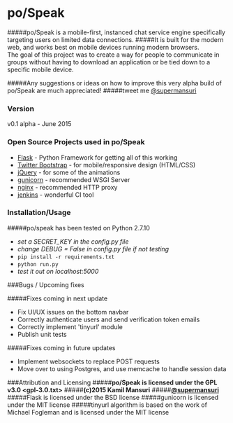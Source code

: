 # po/Speak
#####po/Speak is a mobile-first, instanced chat service engine specifically targeting users on limited data connections.
#####It is built for the modern web, and works best on mobile devices running modern browsers. 
<br>
The goal of this project was to create a way for people to communicate in groups without having to download an application or be tied down to a specific mobile device.

#####Any suggestions or ideas on how to improve this very alpha build of po/Speak are much appreciated!
#####tweet me [@supermansuri]
<br>
### Version
v0.1 alpha - June 2015

### Open Source Projects used in po/Speak

* [Flask] - Python Framework for getting all of this working
* [Twitter Bootstrap] - for mobile/responsive design (HTML/CSS)
* [jQuery] - for some of the animations
* [gunicorn] - recommended WSGI Server
* [nginx] - recommended HTTP proxy
* [jenkins] - wonderful CI tool

### Installation/Usage
#####po/speak has been tested on Python 2.7.10

- *set a SECRET_KEY in the config.py file*
- *change DEBUG = False in config.py file if not testing*
- ```pip install -r requirements.txt```
- ```python run.py```
- *test it out on localhost:5000*

###Bugs / Upcoming fixes

#####Fixes coming in next update
  - Fix UI/UX issues on the bottom navbar
  - Correctly authenticate users and send verification token emails
  - Correctly implement 'tinyurl' module
  - Publish unit tests

#####Fixes coming in future updates
  - Implement websockets to replace POST requests
  - Move over to using Postgres, and use memcache to handle session data

###Attribution and Licensing
#####**po/Speak is licensed under the GPL v3.0 <gpl-3.0.txt>**
#####**(c)2015 Kamil Mansuri**
#####**[@supermansuri]**
<br>
#####Flask is licensed under the BSD license
#####gunicorn is licensed under the MIT license
#####tinyurl algorithm is based on the work of Michael Fogleman and is licensed under the MIT license

[Flask]:http://flask.pocoo.org/
[gunicorn]:http://gunicorn.org/
[Twitter Bootstrap]:http://twitter.github.com/bootstrap/
[jQuery]:http://jquery.com
[@supermansuri]:http://twitter.com/supermansuri
[nginx]:http://nginx.org/
[jenkins]:https://jenkins-ci.org/
